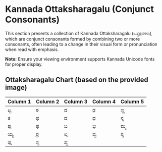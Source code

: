 # Kannada Ottaksharagalu (Conjunct Consonants)

This section presents a collection of Kannada Ottaksharagalu (ಒತ್ತಕ್ಷರಗಳು), which are conjunct consonants formed by combining two or more consonants, often leading to a change in their visual form or pronunciation when read with emphasis.

**Note:** Ensure your viewing environment supports Kannada Unicode fonts for proper display.

## Ottaksharagalu Chart (based on the provided image)

| Column 1 | Column 2 | Column 3 | Column 4 | Column 5 |
|----------|----------|----------|----------|----------|
| ಟ್ಟ      | ಠ        | ಡ        | ಢ        | ಣ್ಣ      |
| ತ        | ಥ        | ದ        | ಧ        | ನ್ನ      |
| ಪ್ಪ      | ಫ        | ಬ        | ಭ        | ಮ್ಮ      |
| ಯ್ಯ      | ರ್‍ರ     | ಲ್ಲ      | ವ್ವ      | ಶ್ಶ      |
| ಷ್ಷ      | ಸ್ಸ      | ಹ್ಹ      |          |          |